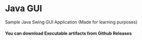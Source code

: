 # Java GUI
Sample Java Swing GUI Application
(Made for learning purposes)

#### You can download Executable artifacts from Github Releases
